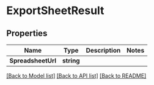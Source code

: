 # ExportSheetResult

## Properties

Name | Type | Description | Notes
------------ | ------------- | ------------- | -------------
**SpreadsheetUrl** | **string** |  | 

[[Back to Model list]](../README.md#documentation-for-models) [[Back to API list]](../README.md#documentation-for-api-endpoints) [[Back to README]](../README.md)


